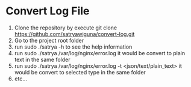 # Convert Log File
1. Clone the repository by execute git clone https://github.com/satryawiguna/convert-log.git
2. Go to the project root folder
3. run sudo ./satrya -h to see the help information
4. run sudo ./satrya /var/log/nginx/error.log it would be convert to plain text in the same folder
5. run sudo ./satrya /var/log/nginx/error.log -t <json/text/plain_text> it would be convert to selected type in the same folder
6. etc...
 
